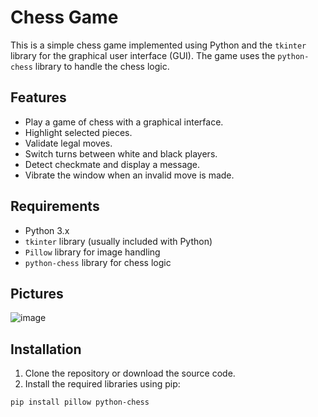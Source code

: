 # Chess Game

This is a simple chess game implemented using Python and the `tkinter` library for the graphical user interface (GUI). The game uses the `python-chess` library to handle the chess logic.

## Features

- Play a game of chess with a graphical interface.
- Highlight selected pieces.
- Validate legal moves.
- Switch turns between white and black players.
- Detect checkmate and display a message.
- Vibrate the window when an invalid move is made.

## Requirements

- Python 3.x
- `tkinter` library (usually included with Python)
- `Pillow` library for image handling
- `python-chess` library for chess logic

## Pictures
![image](https://github.com/user-attachments/assets/73fc2f03-24ba-48bd-847d-5d4bcc6b1f8e)

## Installation

1. Clone the repository or download the source code.
2. Install the required libraries using pip:

```sh
pip install pillow python-chess
